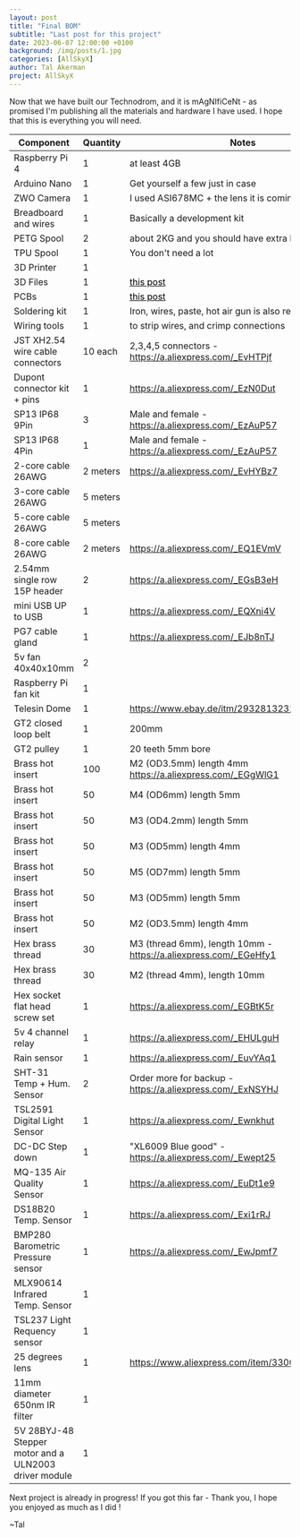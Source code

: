 ```yaml
---
layout: post
title: "Final BOM"
subtitle: "Last post for this project"
date: 2023-06-07 12:00:00 +0100
background: /img/posts/1.jpg
categories: [AllSkyX]
author: Tal Akerman
project: AllSkyX
---
```


<link rel="stylesheet"
        href="https://cdnjs.cloudflare.com/ajax/libs/highlight.js/10.0.3/styles/default.min.css">
<script src="https://cdnjs.cloudflare.com/ajax/libs/highlight.js/10.0.3/highlight.min.js"></script>
<script>hljs.initHighlightingOnLoad();</script>

Now that we have built our Technodrom, and it is mAgNIfiCeNt - as promised I'm publishing all the materials and hardware I have used.
I hope that this is everything you will need.

| Component                                             | Quantity | Notes                                                                                         |
| ----------------------------------------------------- | -------- | --------------------------------------------------------------------------------------------- |
| Raspberry Pi 4                                        | 1        | at least 4GB                                                                                  |
| Arduino Nano                                          | 1        | Get yourself a few just in case                                                               |
| ZWO Camera                                            | 1        | I used ASI678MC + the lens it is coming with                                                  |
| Breadboard and wires                                  | 1        | Basically a development kit                                                                   |
| PETG Spool                                            | 2        | about 2KG and you should have extra left                                                      |
| TPU Spool                                             | 1        | You don't need a lot                                                                          |
| 3D Printer                                            | 1        |                                                                                               |
| 3D Files                                              | 1        | <u><a href="../../../../allskyx/2023/01/08/post10.html" style="color:black">this post</a></u> |
| PCBs                                                  | 1        | <u><a href="../../../../allskyx/2023/01/05/post9.html" style="color:black">this post</a></u>  |
| Soldering kit                                         | 1        | Iron, wires, paste, hot air gun is also recomended                                            |
| Wiring tools                                          | 1        | to strip wires, and crimp connections                                                         |
| JST XH2.54 wire cable connectors                      | 10 each  | 2,3,4,5 connectors - https://a.aliexpress.com/_EvHTPjf                                        |
| Dupont connector kit + pins                           | 1        | https://a.aliexpress.com/_EzN0Dut                                                             |
| SP13 IP68 9Pin                                        | 3        | Male and female - https://a.aliexpress.com/_EzAuP57                                           |
| SP13 IP68 4Pin                                        | 1        | Male and female - https://a.aliexpress.com/_EzAuP57                                           |
| 2-core cable 26AWG                                    | 2 meters | https://a.aliexpress.com/_EvHYBz7                                                             |
| 3-core cable 26AWG                                    | 5 meters |                                                                                               |
| 5-core cable 26AWG                                    | 5 meters |                                                                                               |
| 8-core cable 26AWG                                    | 2 meters | https://a.aliexpress.com/_EQ1EVmV                                                             |
| 2.54mm single row 15P header                          | 2        | https://a.aliexpress.com/_EGsB3eH                                                             |
| mini USB UP to USB                                    | 1        | https://a.aliexpress.com/_EQXni4V                                                             |
| PG7 cable gland                                       | 1        | https://a.aliexpress.com/_EJb8nTJ                                                             |
| 5v fan 40x40x10mm                                     | 2        |                                                                                               |
| Raspberry Pi fan kit                                  | 1        |                                                                                               |
| Telesin Dome                                          | 1        | https://www.ebay.de/itm/293281323175                                                          |
| GT2 closed loop belt                                  | 1        | 200mm                                                                                         |
| GT2 pulley                                            | 1        | 20 teeth 5mm bore                                                                             |
| Brass hot insert                                      | 100      | M2 (OD3.5mm) length 4mm https://a.aliexpress.com/_EGgWlG1                                     |
| Brass hot insert                                      | 50       | M4 (OD6mm) length 5mm                                                                         |
| Brass hot insert                                      | 50       | M3 (OD4.2mm) length 5mm                                                                       |
| Brass hot insert                                      | 50       | M3 (OD5mm) length 4mm                                                                         |
| Brass hot insert                                      | 50       | M5 (OD7mm) length 5mm                                                                         |
| Brass hot insert                                      | 50       | M3 (OD5mm) length 5mm                                                                         |
| Brass hot insert                                      | 50       | M2 (OD3.5mm) length 4mm                                                                       |
| Hex brass thread                                      | 30       | M3 (thread 6mm), length 10mm - https://a.aliexpress.com/_EGeHfy1                              |
| Hex brass thread                                      | 30       | M2 (thread 4mm), length 10mm                                                                  |
| Hex socket flat head screw set                        | 1        | https://a.aliexpress.com/_EGBtK5r                                                             |
| 5v 4 channel relay                                    | 1        | https://a.aliexpress.com/_EHULguH                                                             |
| Rain sensor                                           | 1        | https://a.aliexpress.com/_EuvYAq1                                                             |
| SHT-31 Temp + Hum. Sensor                             | 2        | Order more for backup - https://a.aliexpress.com/_ExNSYHJ                                     |
| TSL2591 Digital Light Sensor                          | 1        | https://a.aliexpress.com/_Ewnkhut                                                             |
| DC-DC Step down                                       | 1        | "XL6009 Blue good" - https://a.aliexpress.com/_Ewept25                                        |
| MQ-135 Air Quality Sensor                             | 1        | https://a.aliexpress.com/_EuDt1e9                                                             |
| DS18B20 Temp. Sensor                                  | 1        | https://a.aliexpress.com/_Exi1rRJ                                                             |
| BMP280 Barometric Pressure sensor                     | 1        | https://a.aliexpress.com/_EwJpmf7                                                             |
| MLX90614 Infrared Temp. Sensor                        | 1        |                                                                                               |
| TSL237 Light Requency sensor                          | 1        |                                                                                               |
| 25 degrees lens                                       | 1        | https://www.aliexpress.com/item/33004388989.html                                              |
| 11mm diameter 650nm IR filter                         | 1        |                                                                                               |
| 5V 28BYJ-48 Stepper motor and a ULN2003 driver module | 1        |                                                                                               |

Next project is already in progress!
If you got this far - Thank you, I hope you enjoyed as much as I did !

~Tal

